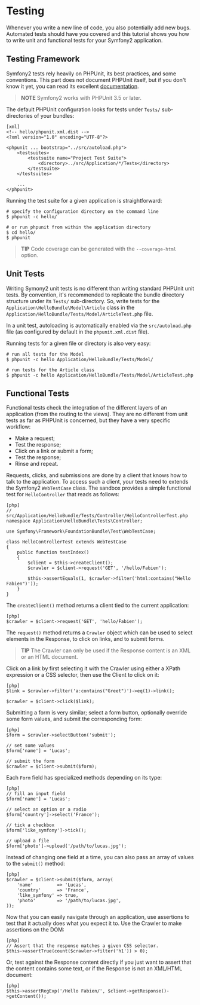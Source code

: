 Testing
=======

Whenever you write a new line of code, you also potentially add new bugs.
Automated tests should have you covered and this tutorial shows you how to
write unit and functional tests for your Symfony2 application.

Testing Framework
-----------------

Symfony2 tests rely heavily on PHPUnit, its best practices, and some
conventions. This part does not document PHPUnit itself, but if you don't know
it yet, you can read its excellent [documentation][1].

>**NOTE**
>Symfony2 works with PHPUnit 3.5 or later.

The default PHPUnit configuration looks for tests under `Tests/`
sub-directories of your bundles:

    [xml]
    <!-- hello/phpunit.xml.dist -->
    <?xml version="1.0" encoding="UTF-8"?>

    <phpunit ... bootstrap="../src/autoload.php">
        <testsuites>
            <testsuite name="Project Test Suite">
                <directory>../src/Application/*/Tests</directory>
            </testsuite>
        </testsuites>

        ...
    </phpunit>

Running the test suite for a given application is straightforward:

    # specify the configuration directory on the command line
    $ phpunit -c hello/

    # or run phpunit from within the application directory
    $ cd hello/
    $ phpunit

>**TIP**
>Code coverage can be generated with the `--coverage-html` option.

Unit Tests
----------

Writing Symony2 unit tests is no different than writing standard PHPUnit unit
tests. By convention, it's recommended to replicate the bundle directory
structure under its `Tests/` sub-directory. So, write tests for the
`Application\HelloBundle\Model\Article` class in the
`Application/HelloBundle/Tests/Model/ArticleTest.php` file.

In a unit test, autoloading is automatically enabled via the
`src/autoload.php` file (as configured by default in the `phpunit.xml.dist`
file).

Running tests for a given file or directory is also very easy:

    # run all tests for the Model
    $ phpunit -c hello Application/HelloBundle/Tests/Model/

    # run tests for the Article class
    $ phpunit -c hello Application/HelloBundle/Tests/Model/ArticleTest.php

Functional Tests
----------------

Functional tests check the integration of the different layers of an
application (from the routing to the views). They are no different from unit
tests as far as PHPUnit is concerned, but they have a very specific workflow:

 * Make a request;
 * Test the response;
 * Click on a link or submit a form;
 * Test the response;
 * Rinse and repeat.

Requests, clicks, and submissions are done by a client that knows how to talk
to the application. To access such a client, your tests need to extends the
Symfony2 `WebTestCase` class. The sandbox provides a simple functional test
for `HelloController` that reads as follows:

    [php]
    // src/Application/HelloBundle/Tests/Controller/HelloControllerTest.php
    namespace Application\HelloBundle\Tests\Controller;

    use Symfony\Framework\FoundationBundle\Test\WebTestCase;

    class HelloControllerTest extends WebTestCase
    {
        public function testIndex()
        {
            $client = $this->createClient();
            $crawler = $client->request('GET', '/hello/Fabien');

            $this->assertEquals(1, $crawler->filter('html:contains("Hello Fabien")'));
        }
    }

The `createClient()` method returns a client tied to the current application:

    [php]
    $crawler = $client->request('GET', 'hello/Fabien');

The `request()` method returns a `Crawler` object which can be used to select
elements in the Response, to click on links, and to submit forms.

>**TIP**
>The Crawler can only be used if the Response content is an XML or an HTML
>document.

Click on a link by first selecting it with the Crawler using either a XPath
expression or a CSS selector, then use the Client to click on it:

    [php]
    $link = $crawler->filter('a:contains("Greet")')->eq(1)->link();

    $crawler = $client->click($link);

Submitting a form is very similar; select a form button, optionally override
some form values, and submit the corresponding form:

    [php]
    $form = $crawler->selectButton('submit');

    // set some values
    $form['name'] = 'Lucas';

    // submit the form
    $crawler = $client->submit($form);

Each `Form` field has specialized methods depending on its type:

    [php]
    // fill an input field
    $form['name'] = 'Lucas';

    // select an option or a radio
    $form['country']->select('France');

    // tick a checkbox
    $form['like_symfony']->tick();

    // upload a file
    $form['photo']->upload('/path/to/lucas.jpg');

Instead of changing one field at a time, you can also pass an array of values
to the `submit()` method:

    [php]
    $crawler = $client->submit($form, array(
        'name'         => 'Lucas',
        'country'      => 'France',
        'like_symfony' => true,
        'photo'        => '/path/to/lucas.jpg',
    ));

Now that you can easily navigate through an application, use assertions to
test that it actually does what you expect it to. Use the Crawler to make
assertions on the DOM:

    [php]
    // Assert that the response matches a given CSS selector.
    $this->assertTrue(count($crawler->filter('h1')) > 0);

Or, test against the Response content directly if you just want to assert that
the content contains some text, or if the Response is not an XML/HTML
document:

    [php]
    $this->assertRegExp('/Hello Fabien/', $client->getResponse()->getContent());

[1]: http://www.phpunit.de/manual/3.5/en/

